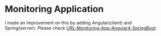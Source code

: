 # Monitoring Application

I made an improvement on this by adding Angular(client) and Spring(server). Please check [URL-Monitoring-App-Angular4-SpringBoot](https://github.com/vsantari/URL-Monitoring-App-Angular4-SpringBoot)
